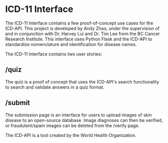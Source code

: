 # ICD-11 Interface
The ICD-11 Interface contains a few proof-of-concept use cases for the ICD-API. This project is developed by Andy Zhao, under the supervision of and in conjunction with Dr. Harvey Lui and Dr. Tim Lee from the BC Cancer Research Institute.
This interface uses Python Flask and the ICD-API to standardize nomenclature and identification for disease names. 

The ICD-11 Interface contains two user stories:
## /quiz
The quiz is a proof of concept that uses the ICD-API's search functionality to search and validate answers in a quiz format.
## /submit
The submission page is an interface for users to upload images of skin disease to an open-source database. Image diagnoses can then be verified, or fraudulent/spam images can be deleted from the /verify page.

The ICD-API is a tool created by the World Health Organization.
